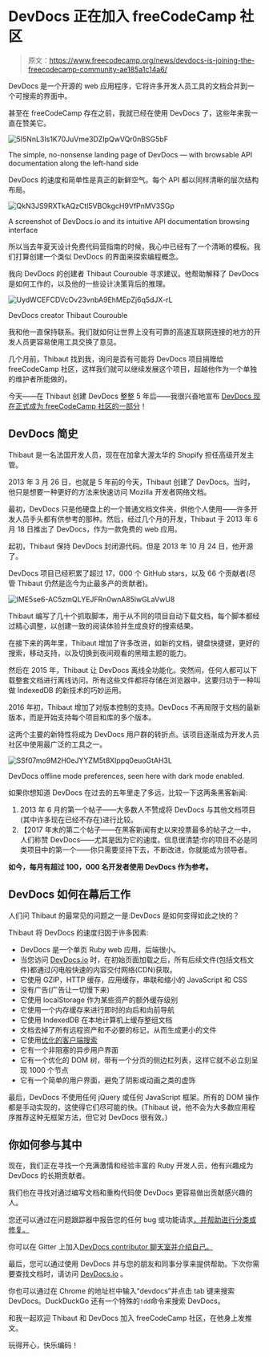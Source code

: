 # DevDocs 正在加入 freeCodeCamp 社区

> 原文：<https://www.freecodecamp.org/news/devdocs-is-joining-the-freecodecamp-community-ae185a1c14a6/>

DevDocs 是一个开源的 web 应用程序，它将许多开发人员工具的文档合并到一个可搜索的界面中。

甚至在 freeCodeCamp 存在之前，我就已经在使用 DevDocs 了，这些年来我一直在赞美它。

![5I5NnL3Is1K70JuVme3DZIpQwVQr0nBSG5bF](img/cc473f0349574c70e7bbe3aa7c875697.png)

The simple, no-nonsense landing page of DevDocs — with browsable API documentation along the left-hand side

DevDocs 的速度和简单性是真正的新鲜空气。每个 API 都以同样清晰的层次结构布局。

![QkN3JS9RXTkAQzCtl5VBOkgcH9VfPnMV3SGp](img/ba2585d381445250c6201a7b1e1ea1a4.png)

A screenshot of DevDocs.io and its intuitive API documentation browsing interface

所以当去年夏天设计免费代码营指南的时候，我心中已经有了一个清晰的模板。我们打算创建一个类似 DevDocs 的界面来探索编程概念。

我向 DevDocs 的创建者 Thibaut Courouble 寻求建议。他帮助解释了 DevDocs 是如何工作的，以及他的一些设计决策背后的推理。

![UydWCEFCDVcOv23vnbA9EhMEpZj6q5dJX-rL](img/de5072a7e6b111548f0b9164a24d6199.png)

DevDocs creator Thibaut Courouble

我和他一直保持联系。我们就如何让世界上没有可靠的高速互联网连接的地方的开发人员更容易使用工具交换了意见。

几个月前，Thibaut 找到我，询问是否有可能将 DevDocs 项目捐赠给 freeCodeCamp 社区，这样我们就可以继续发展这个项目，超越他作为一个单独的维护者所能做的。

今天——在 Thibaut 创建 DevDocs 整整 5 年后——我很兴奋地宣布 [DevDocs 现在正式成为 freeCodeCamp 社区的一部分](https://github.com/freecodecamp/devdocs)！

## DevDocs 简史

Thibaut 是一名法国开发人员，现在在加拿大渥太华的 Shopify 担任高级开发主管。

2013 年 3 月 26 日，也就是 5 年前的今天，Thibaut 创建了 DevDocs。当时，他只是想要一种更好的方法来快速访问 Mozilla 开发者网络文档。

最初，DevDocs 只是他硬盘上的一个普通文档文件夹，供他个人使用——许多开发人员手头都有供参考的那种。然后，经过几个月的开发，Thibaut 于 2013 年 6 月 18 日推出了 DevDocs，作为一款免费的 web 应用。

起初，Thibaut 保持 DevDocs 封闭源代码。但是 2013 年 10 月 24 日，他开源了。

DevDocs 项目已经积累了超过 17，000 个 GitHub stars，以及 66 个贡献者(尽管 Thibaut 仍然是迄今为止最多产的贡献者)。

![IME5se6-AC5zmQLYEJFRn0wnA85lwGLaVwU8](img/7e2f8652e552a674e2759cc2001e1635.png)

Thibaut 编写了几十个抓取脚本，用于从不同的项目自动下载文档，每个脚本都经过精心调整，以创建一致的阅读体验并生成良好的搜索结果。

在接下来的两年里，Thibaut 增加了许多改进，如新的文档，键盘快捷键，更好的搜索，移动支持，以及切换到夜间观看的黑暗主题的能力。

然后在 2015 年，Thibaut 让 DevDocs 离线全功能化。突然间，任何人都可以下载整套文档进行离线访问。所有这些文件都将存储在浏览器中，这要归功于一种叫做 IndexedDB 的新技术的巧妙运用。

2016 年初，Thibaut 增加了对版本控制的支持。DevDocs 不再局限于文档的最新版本，而是开始支持每个项目和库的多个版本。

这两个主要的新特性将成为 DevDocs 用户群的转折点。该项目逐渐成为开发人员社区中使用最广泛的工具之一。

![SSf07mo9M2H0eJYYZM5t8XIppq0euoGtAH3L](img/57e35818337cd256747c6506452adbc3.png)

DevDocs offline mode preferences, seen here with dark mode enabled.

如果你想知道 DevDocs 在过去的五年里走了多远，比较一下这两条黑客新闻:

1.  2013 年 6 月的第一个帖子——大多数人不赞成将 DevDocs 与其他文档项目(其中许多现在已经不存在)进行比较。
2.  【2017 年末的第二个帖子——在黑客新闻有史以来投票最多的帖子之一中，人们称赞 DevDocs——尤其是因为它的速度。信息很清楚:你的项目不必是同类项目中的第一个——你只需要坚持下去，不断改进，你就能成为领导者。

**如今，每月有超过 100，000 名开发者使用 DevDocs 作为参考。**

## DevDocs 如何在幕后工作

人们问 Thibaut 的最常见的问题之一是:DevDocs 是如何变得如此之快的？

Thibaut 将 DevDocs 的速度归因于许多因素:

*   DevDocs 是一个单页 Ruby web 应用，后端很小。
*   当您访问 [DevDocs.io](https://devdocs.io) 时，在初始页面加载之后，所有后续文件(包括文档文件)都通过闪电般快速的内容交付网络(CDN)获取。
*   它使用 GZIP，HTTP 缓存，应用缓存，串联和缩小的 JavaScript 和 CSS
*   没有广告(广告让一切慢下来)
*   它使用 localStorage 作为某些资产的额外缓存级别
*   它使用一个内存缓存来进行即时的向后和向前导航
*   它使用 IndexedDB 在本地计算机上缓存整组文档
*   文档去掉了所有远程资产和不必要的标记，从而生成更小的文件
*   它使用[优化的客户端搜索](https://github.com/Thibaut/devdocs/blob/master/assets/javascripts/app/searcher.coffee)
*   它有一个非阻塞的异步用户界面
*   它有一个优化的 DOM 树，带有一个分页的侧边栏列表，这样它就不必立刻呈现 1000 个节点
*   它有一个简单的用户界面，避免了阴影或动画之类的虚饰

最后，DevDocs 不使用任何 jQuery 或任何 JavaScript 框架。所有的 DOM 操作都是手动实现的，这使得它们尽可能的快。(Thibaut 说，他不会为大多数应用程序推荐这种无框架方法，但它对 DevDocs 很有效。)

## 你如何参与其中

现在，我们正在寻找一个充满激情和经验丰富的 Ruby 开发人员，他有兴趣成为 DevDocs 的长期贡献者。

我们也在寻找对通过编写文档和重构代码使 DevDocs 更容易做出贡献感兴趣的人。

您还可以通过在问题跟踪器中报告您的任何 bug 或功能请求[，并帮助进行分类或修复。](https://github.com/freecodecamp/devdocs/issues)

你可以在 Gitter 上加入[DevDocs contributor 聊天室并介绍自己。](https://gitter.im/FreeCodeCamp/DevDocs)

最后，您可以通过使用 DevDocs 并与您的朋友和同事分享来提供帮助。下次你需要查找文档时，请访问 [DevDocs.io](http://devdocs.io/) 。

你也可以通过在 Chrome 的地址栏中输入“devdocs”并点击 tab 键来搜索 DevDocs。DuckDuckGo 还有一个特殊的`!dd`命令来搜索 DevDocs。

和我一起欢迎 Thibaut 和 DevDocs 加入 freeCodeCamp 社区，在他身上发推文。

玩得开心，快乐编码！